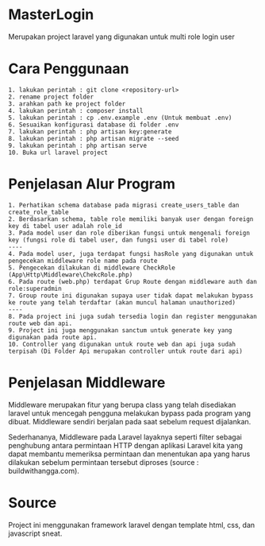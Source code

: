 # MasterLogin
Merupakan project laravel yang digunakan untuk multi role login user

# Cara Penggunaan
    1. lakukan perintah : git clone <repository-url>
    2. rename project folder 
    3. arahkan path ke project folder
    4. lakukan perintah : composer install
    5. lakukan perintah : cp .env.example .env (Untuk membuat .env)
    6. Sesuaikan konfigurasi database di folder .env
    7. lakukan perintah : php artisan key:generate
    8. lakukan perintah : php artisan migrate --seed
    9. lakukan perintah : php artisan serve
    10. Buka url laravel project

# Penjelasan Alur Program
    1. Perhatikan schema database pada migrasi create_users_table dan create_role_table
    2. Berdasarkan schema, table role memiliki banyak user dengan foreign key di tabel user adalah role_id
    3. Pada model user dan role diberikan fungsi untuk mengenali foreign key (fungsi role di tabel user, dan fungsi user di tabel role)
    ----
    4. Pada model user, juga terdapat fungsi hasRole yang digunakan untuk pengecekan middleware role name pada route
    5. Pengecekan dilakukan di middleware CheckRole (App\Http\Middleware\ChekcRole.php)
    6. Pada route (web.php) terdapat Grup Route dengan middleware auth dan role:superadmin
    7. Group route ini digunakan supaya user tidak dapat melakukan bypass ke route yang telah terdaftar (akan muncul halaman unauthorized)
    ----
    8. Pada project ini juga sudah tersedia login dan register menggunakan route web dan api.
    9. Project ini juga menggunakan sanctum untuk generate key yang digunakan pada route api.
    10. Controller yang digunakan untuk route web dan api juga sudah terpisah (Di Folder Api merupakan controller untuk route dari api)

# Penjelasan Middleware
Middleware merupakan fitur yang berupa class yang telah disediakan laravel untuk mencegah pengguna melakukan bypass pada program yang dibuat. Middleware sendiri berjalan pada saat sebelum request dijalankan.

Sederhananya, Middleware pada Laravel layaknya seperti filter sebagai penghubung antara permintaan HTTP dengan aplikasi Laravel kita yang dapat membantu memeriksa permintaan dan menentukan apa yang harus dilakukan sebelum permintaan tersebut diproses (source : buildwithangga.com).

# Source
Project ini menggunakan framework laravel dengan template html, css, dan javascript sneat.
